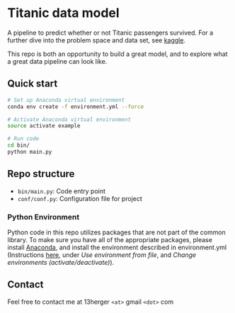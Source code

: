 # Titanic data model

A pipeline to predict whether or not Titanic passengers survived. For a further dive into the problem space and data 
set, see [kaggle](https://www.kaggle.com/c/titanic). 

This repo is both an opportunity to build a great model, and to explore what a great data pipeline can look like.  

## Quick start

```bash
# Set up Anaconda virtual environment
conda env create -f environment.yml --force

# Activate Anaconda virtual environment
source activate example

# Run code
cd bin/
python main.py
```

## Repo structure

 - `bin/main.py`: Code entry point
 - `conf/conf.py`: Configuration file for project

### Python Environment
Python code in this repo utilizes packages that are not part of the common library. To make sure you have all of the 
appropriate packages, please install [Anaconda](https://www.continuum.io/downloads), and install the environment 
described in environment.yml (Instructions [here](http://conda.pydata.org/docs/using/envs.html), under *Use 
environment from file*, and *Change environments (activate/deactivate)*). 

## Contact
Feel free to contact me at 13herger `<at>` gmail `<dot>` com
